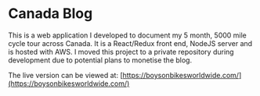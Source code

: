 # Canada Blog

This is a web application I developed to document my 5 month, 5000 mile cycle tour across Canada. It is a React/Redux front end, NodeJS server and is hosted with AWS. I moved this project to a private repository during development due to potential plans to monetise the blog. 


The live version can be viewed at: [https://boysonbikesworldwide.com/](https://boysonbikesworldwide.com/)
